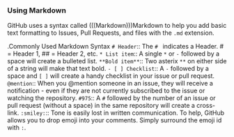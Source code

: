### Using Markdown

GitHub uses a syntax called (((Markdown)))Markdown to help you add basic text formatting to Issues, Pull Requests, and files with the `.md` extension.

.Commonly Used Markdown Syntax
`# Header`:: The `# ` indicates a Header. # = Header 1, ##  = Header 2, etc.
`* List item`:: A single `*` or `-` followed by a space will create a bulleted list.
`**Bold item**`:: Two asterix `**` on either side of a string will make that text bold.
`- [ ] Checklist`:: A `-` followed by a space and `[ ]` will create a handy checklist in your issue or pull request.
`@mention`:: When you @mention someone in an issue, they will receive a notification - even if they are not currently subscribed to the issue or watching the repository.
`#975`:: A `#` followed by the number of an issue or pull request (without a space) in the same repository will create a cross-link.
`:smiley:`:: Tone is easily lost in written communication. To help, GitHub allows you to drop emoji into your comments. Simply surround the emoji id with `:`.
